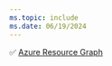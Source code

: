 ```yaml
---
ms.topic: include
ms.date: 06/19/2024
---
```

:white_check_mark: [Azure Resource Graph](../../docs-navigation.md#applies-to-products)